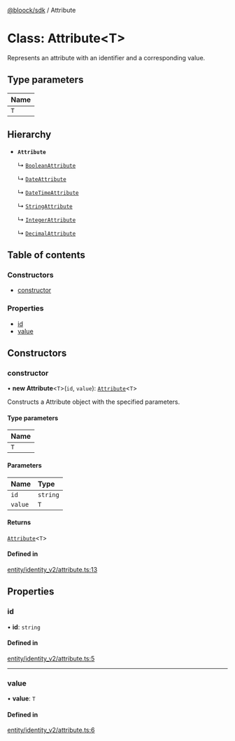 [@bloock/sdk](../index.md) / Attribute

# Class: Attribute\<T\>

Represents an attribute with an identifier and a corresponding value.

## Type parameters

| Name |
| :------ |
| `T` |

## Hierarchy

- **`Attribute`**

  ↳ [`BooleanAttribute`](BooleanAttribute.md)

  ↳ [`DateAttribute`](DateAttribute.md)

  ↳ [`DateTimeAttribute`](DateTimeAttribute.md)

  ↳ [`StringAttribute`](StringAttribute.md)

  ↳ [`IntegerAttribute`](IntegerAttribute.md)

  ↳ [`DecimalAttribute`](DecimalAttribute.md)

## Table of contents

### Constructors

- [constructor](Attribute.md#constructor)

### Properties

- [id](Attribute.md#id)
- [value](Attribute.md#value)

## Constructors

### constructor

• **new Attribute**\<`T`\>(`id`, `value`): [`Attribute`](Attribute.md)\<`T`\>

Constructs a Attribute object with the specified parameters.

#### Type parameters

| Name |
| :------ |
| `T` |

#### Parameters

| Name | Type |
| :------ | :------ |
| `id` | `string` |
| `value` | `T` |

#### Returns

[`Attribute`](Attribute.md)\<`T`\>

#### Defined in

[entity/identity_v2/attribute.ts:13](https://github.com/bloock/bloock-sdk/blob/edef30d6/languages/js/src/entity/identity_v2/attribute.ts#L13)

## Properties

### id

• **id**: `string`

#### Defined in

[entity/identity_v2/attribute.ts:5](https://github.com/bloock/bloock-sdk/blob/edef30d6/languages/js/src/entity/identity_v2/attribute.ts#L5)

___

### value

• **value**: `T`

#### Defined in

[entity/identity_v2/attribute.ts:6](https://github.com/bloock/bloock-sdk/blob/edef30d6/languages/js/src/entity/identity_v2/attribute.ts#L6)
